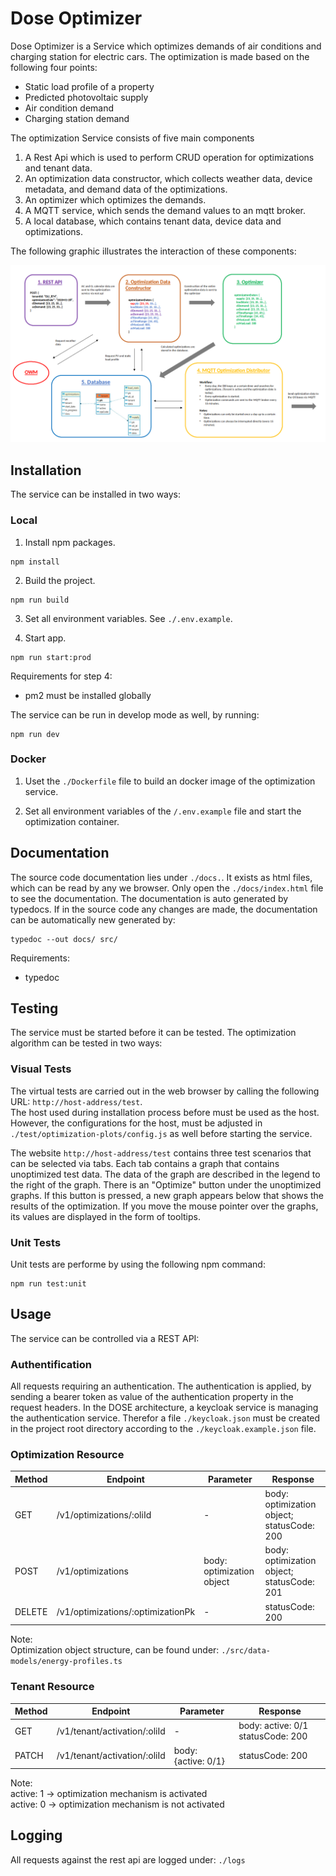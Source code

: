# Dose Optimizer
Dose Optimizer is a Service which optimizes demands of air conditions and charging station for electric cars. The optimization is made based on the following four points: 
* Static load profile of a property
* Predicted photovoltaic supply
* Air condition demand
* Charging station demand

The optimization Service consists of five main components
1. A Rest Api which is used to perform CRUD operation for optimizations and tenant data.
2. An optimization data constructor, which collects weather data, device metadata, and demand data of the optimizations.
3. An optimizer which optimizes the demands.
4. A MQTT service, which sends the demand values to an mqtt broker.
5. A local database, which contains tenant data, device data and optimizations.

The following graphic illustrates the interaction of these components:

![Screenshot](assets/optimizer.png)

## Installation
The service can be installed in two ways:

### Local
1. Install npm packages.
```
npm install
```  

2. Build the project.  
```
npm run build
```  
3. Set all environment variables. See ```./.env.example```.  
   
4. Start app.
```
npm run start:prod
```
Requirements for step 4:
* pm2 must be installed globally

The service can be run in develop mode as well, by running:
```
npm run dev
``` 

### Docker
1. Uset the ```./Dockerfile``` file to build an docker image of the optimization service.

2. Set all environment variables of the ```/.env.example``` file and start the optimization container.

## Documentation
The source code documentation lies under ```./docs.```. It exists as html files, which can be read by any we browser. Only open the ```./docs/index.html``` file to see the documentation. The documentation is auto generated by typedocs. If in the source code any changes are made, the documentation can be automatically new generated by: 
```
typedoc --out docs/ src/
```
Requirements:
* typedoc

## Testing
The service must be started before it can be tested. The optimization algorithm can be tested in two ways:

### Visual Tests
The virtual tests are carried out in the web browser by calling the following URL: ```http://host-address/test```.  
The host used during installation process before must be used as the host. However, the configurations for the host, must be adjusted in ```./test/optimization-plots/config.js``` as well before starting the service.

The website ```http://host-address/test``` contains three test scenarios that can be selected via tabs. Each tab contains a graph that contains unoptimized test data. The data of the graph are described in the legend to the right of the graph. There is an "Optimize" button under the unoptimized graphs. If this button is pressed, a new graph appears below that shows the results of the optimization. If you move the mouse pointer over the graphs, its values are displayed in the form of tooltips.

### Unit Tests
Unit tests are performe by using the following npm command: 
```
npm run test:unit
```

## Usage
The service can be controlled via a REST API:

### Authentification
All requests requiring an authentication. The authentication is applied, by sending a bearer token as value of the authentication property in the request headers. In the DOSE architecture, a keycloak service is managing the authentication service. Therefor a file ```./keycloak.json``` must be created in the project root directory according to the ```./keycloak.example.json``` file. 

### Optimization Resource
| Method  | Endpoint  | Parameter  | Response  |
| ------------- | ------------- | ------------ | ------------ |
| GET  | /v1/optimizations/:oliId  | -  | body: optimization object; statusCode: 200  |
| POST  | /v1/optimizations  | body: optimization object  | body: optimization object; statusCode: 201  |
| DELETE  | /v1/optimizations/:optimizationPk  | -  |  statusCode: 200  |

Note:  
Optimization object structure, can be found under: ```./src/data-models/energy-profiles.ts```

### Tenant Resource
| Method  | Endpoint  | Parameter  | Response  |
| ------------- | ------------- | ------------ | ------------ |
| GET  | /v1/tenant/activation/:oliId  | -  | body: active: 0/1 statusCode: 200  |
| PATCH  | /v1/tenant/activation/:oliId  | body: {active: 0/1}  | statusCode: 200  |

Note:  
active: 1 -> optimization mechanism is activated  
active: 0 -> optimization mechanism is not activated

## Logging
All requests against the rest api are logged under: ```./logs```
